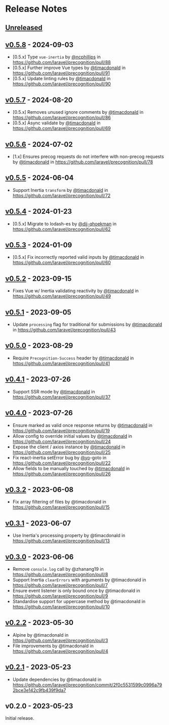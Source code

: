 # Release Notes

## [Unreleased](https://github.com/laravel/precognition/compare/v0.5.8...main)

## [v0.5.8](https://github.com/laravel/precognition/compare/v0.5.7...v0.5.8) - 2024-09-03

* [0.5.x] Type `vue-inertia` by [@ncphillips](https://github.com/ncphillips) in https://github.com/laravel/precognition/pull/88
* [0.5.x] Further improve Vue types by [@timacdonald](https://github.com/timacdonald) in https://github.com/laravel/precognition/pull/91
* [0.5.x] Update linting rules by [@timacdonald](https://github.com/timacdonald) in https://github.com/laravel/precognition/pull/90

## [v0.5.7](https://github.com/laravel/precognition/compare/v0.5.6...v0.5.7) - 2024-08-20

* [0.5.x] Removes unused ignore comments by [@timacdonald](https://github.com/timacdonald) in https://github.com/laravel/precognition/pull/86
* [0.5.x] Async validate by [@timacdonald](https://github.com/timacdonald) in https://github.com/laravel/precognition/pull/69

## [v0.5.6](https://github.com/laravel/precognition/compare/v0.5.5...v0.5.6) - 2024-07-02

* [1.x] Ensures precog requests do not interfere with non-precog requests by [@timacdonald](https://github.com/timacdonald) in https://github.com/laravel/precognition/pull/78

## [v0.5.5](https://github.com/laravel/precognition/compare/v0.5.4...v0.5.5) - 2024-06-04

* Support Inertia `transform` by [@timacdonald](https://github.com/timacdonald) in https://github.com/laravel/precognition/pull/72

## [v0.5.4](https://github.com/laravel/precognition/compare/v0.5.3...v0.5.4) - 2024-01-23

* [0.5.x] Migrate to lodash-es by [@dij-qhoekman](https://github.com/dij-qhoekman) in https://github.com/laravel/precognition/pull/62

## [v0.5.3](https://github.com/laravel/precognition/compare/v0.5.2...v0.5.3) - 2024-01-09

* [0.5.x] Fix incorrectly reported valid inputs by [@timacdonald](https://github.com/timacdonald) in https://github.com/laravel/precognition/pull/60

## [v0.5.2](https://github.com/laravel/precognition/compare/v0.5.1...v0.5.2) - 2023-09-15

- Fixes Vue w/ Inertia validating reactivity by [@timacdonald](https://github.com/timacdonald) in https://github.com/laravel/precognition/pull/49

## [v0.5.1](https://github.com/laravel/precognition/compare/v0.5.0...v0.5.1) - 2023-09-05

- Update `processing` flag for traditional for submissions by [@timacdonald](https://github.com/timacdonald) in https://github.com/laravel/precognition/pull/43

## [v0.5.0](https://github.com/laravel/precognition/compare/v0.4.1...v0.5.0) - 2023-08-29

- Require `Precognition-Success` header by [@timacdonald](https://github.com/timacdonald) in https://github.com/laravel/precognition/pull/41

## [v0.4.1](https://github.com/laravel/precognition/compare/v0.4.0...v0.4.1) - 2023-07-26

- Support SSR mode by [@timacdonald](https://github.com/timacdonald) in https://github.com/laravel/precognition/pull/37

## [v0.4.0](https://github.com/laravel/precognition/compare/v0.3.2...v0.4.0) - 2023-07-26

- Ensure marked as valid once response returns by [@timacdonald](https://github.com/timacdonald) in https://github.com/laravel/precognition/pull/19
- Allow config to override initial values by [@timacdonald](https://github.com/timacdonald) in https://github.com/laravel/precognition/pull/24
- Expose the client / axios instance by [@timacdonald](https://github.com/timacdonald) in https://github.com/laravel/precognition/pull/25
- Fix react-inertia setError bug by [@yo](https://github.com/yo)-goto in https://github.com/laravel/precognition/pull/22
- Allow fields to be manually touched by [@timacdonald](https://github.com/timacdonald) in https://github.com/laravel/precognition/pull/26

## [v0.3.2](https://github.com/laravel/precognition/compare/v0.3.1...v0.3.2) - 2023-06-08

- Fix array filtering of files by @timacdonald in https://github.com/laravel/precognition/pull/15

## [v0.3.1](https://github.com/laravel/precognition/compare/v0.3.0...v0.3.1) - 2023-06-07

- Use Inertia's processing property by @timacdonald in https://github.com/laravel/precognition/pull/13

## [v0.3.0](https://github.com/laravel/precognition/compare/v0.2.2...v0.3.0) - 2023-06-06

- Remove `console.log` call by @zhanang19 in https://github.com/laravel/precognition/pull/8
- Support Inertia `clearErrors` with arguments by @timacdonald in https://github.com/laravel/precognition/pull/7
- Ensure event listener is only bound once by @timacdonald in https://github.com/laravel/precognition/pull/9
- Standardise support for uppercase method by @timacdonald in https://github.com/laravel/precognition/pull/10

## [v0.2.2](https://github.com/laravel/precognition/compare/v0.2.1...v0.2.2) - 2023-05-30

- Alpine by @timacdonald in https://github.com/laravel/precognition/pull/3
- File improvements by @timacdonald in https://github.com/laravel/precognition/pull/4

## [v0.2.1](https://github.com/laravel/precognition/compare/v0.2.0...v0.2.1) - 2023-05-23

- Update dependencies by @timacdonald in https://github.com/laravel/precognition/commit/2f0c5531599c0996a792bce3e142c9fb439f9da7

## v0.2.0 - 2023-05-23

Initial release.
